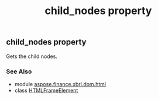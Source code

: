 ﻿---
title: child_nodes property
second_title: Aspose.Finance for Python via .NET API References
description: 
type: docs
weight: 230
url: /python-net/aspose.finance.xbrl.dom.html/htmlframeelement/child_nodes/
is_root: false
---

## child_nodes property


Gets the child nodes.

### See Also
* module [aspose.finance.xbrl.dom.html](../../)
* class [HTMLFrameElement](/finance/python-net/aspose.finance.xbrl.dom.html/htmlframeelement)
